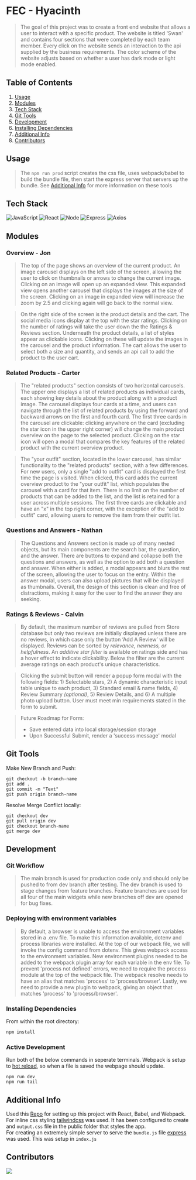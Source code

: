 # FEC - Hyacinth

> The goal of this project was to create a front end website that allows a user to interact with a specific product. The website is titled 'Swan' and contains four sections that were completed by each team member. Every click on the website sends an interaction to the api supplied by the business requirements. The color scheme of the website adjusts based on whether a user has dark mode or light mode enabled.

## Table of Contents

1. [Usage](#Usage)
2. [Modules](#modules)
3. [Tech Stack](#tech-stack)
4. [Git Tools](#git-tools)
5. [Development](#development)
6. [Installing Dependencies](#installing-dependencies)
7. [Additional Info](#additional-info)
8. [Contributors](#contributors)

## Usage

> The `npm run prod` script creates the css file, uses webpack/babel to build the bundle file, then start the express server that servers up the bundle. See [Additional Info](#additional-info) for more information on these tools

## Tech Stack
![JavaScript](https://img.shields.io/badge/JavaScript-F7DF1E?style=for-the-badge&logo=javascript&logoColor=black)
![React](https://img.shields.io/badge/-React-61DAFB?logo=react&logoColor=white&style=for-the-badge)
![Node](https://img.shields.io/badge/-Node-9ACD32?logo=node.js&logoColor=white&style=for-the-badge)
![Express](https://img.shields.io/badge/-Express-DCDCDC?logo=express&logoColor=black&style=for-the-badge)
![Axios](https://img.shields.io/badge/-Axios-671ddf?logo=axios&logoColor=black&style=for-the-badge)


## Modules

### Overview - Jon

> The top of the page shows an overview of the current product. An image carousel displays on the left side of the screen, allowing the user to click on thumbnails or arrows to change the current image. Clicking on an image will open up an expanded view. This expanded view opens another carousel that displays the images at the size of the screen. Clicking on an image in expanded view will increase the zoom by 2.5 and clicking again will go back to the normal view.

> On the right side of the screen is the product details and the cart. The social media icons display at the top with the star ratings. Clicking on the number of ratings will take the user down the the Ratings & Reviews section. Underneath the product details, a list of styles appear as clickable icons. Clicking on these will update the images in the carousel and the product information. The cart allows the user to select both a size and quantity, and sends an api call to add the product to the user cart.

### Related Products - Carter

> The "related products" section consists of two horizontal carousels. The upper one displays a list of related products as individual cards, each showing key details about the product along with a product image. The carousel displays four cards at a time, and users can navigate through the list of related products by using the forward and backward arrows on the first and fourth card. The first three cards in the carousel are clickable: clicking anywhere on the card (excluding the star icon in the upper right corner) will change the main product overview on the page to the selected product. Clicking on the star icon will open a modal that compares the key features of the related product with the current overview product.

> The "your outfit" section, located in the lower carousel, has similar functionality to the "related products" section, with a few differences. For new users, only a single "add to outfit" card is displayed the first time the page is visited. When clicked, this card adds the current overview product to the "your outfit" list, which populates the carousel with a card for that item. There is no limit on the number of products that can be added to the list, and the list is retained for a user across multiple sessions. The first three cards are clickable and have an "x" in the top right corner, with the exception of the "add to outfit" card, allowing users to remove the item from their outfit list.

### Questions and Answers - Nathan

> The Questions and Answers section is made up of many nested objects, but its main components are the search bar, the question, and the answer. There are buttons to expand and collapse both the questions and answers, as well as the option to add both a question and answer. When either is added, a modal appears and blurs the rest of the screen, allowing the user to focus on the entry. Within the answer modal, users can also upload pictures that will be displayed as thumbnails. Overall, the design of this section is clean and free of distractions, making it easy for the user to find the answer they are seeking.

### Ratings & Reviews - Calvin

> By default, the maximum number of reviews are pulled from Store database but only two reviews are initially displayed unless there are no reviews, in which case only the button ‘Add A Review’ will be displayed. Reviews can be sorted by *relevance, newness, or helpfulness*. An *additive star filter* is available on ratings side and has a hover effect to indicate clickability. Below the filter are the current average ratings on each product's unique characteristics.

> Clicking the submit button will render a popup form modal with the following fields: 1) Selectable stars, 2) A dynamic characteristic input table unique to each product, 3) Standard email & name fields, 4) Review Summary *(optional)*, 5) Review Details, and 6) A multiple photo upload button. User must meet min requirements stated in the form to submit.

> Future Roadmap for Form:
> - Save entered data into local storage/session storage
> - Upon Successful Submit, render a 'success message' modal


## Git Tools
Make New Branch and Push:
```she
git checkout -b branch-name
git add .
git commit -m "Text"
git push origin branch-name
```


Resolve Merge Conflict locally:
```she
git checkout dev
git pull origin dev
git checkout branch-name
git merge dev
```


## Development

### Git Workflow
> The main branch is used for production code only and should only be pushed to from dev branch after testing. The dev branch is used to stage changes from feature branches. Feature branches are used for all four of the main widgets while new branches off dev are opened for bug fixes.

### Deploying with environment variables
> By default, a browser is unable to access the environment variables stored in a .env file. To make this information available, dotenv and process libraries were installed. At the top of our webpack file, we will invoke the config command from dotenv. This gives webpack access to the environment variables. New environment plugins needed to be added to the webpack plugin array for each variable in the env file. To prevent 'process not defined' errors, we need to require the process module at the top of the webpack file. The webpack resolve needs to have an alias that matches 'process' to 'process/browser'. Lastly, we need to provide a new plugin to webpack, giving an object that matches 'process' to 'process/browser'.

### Installing Dependencies
From within the root directory:

```sh
npm install
```

### Active Development
Run both of the below commands in seperate terminals. Webpack is setup to [hot reload](https://blog.bitsrc.io/webpacks-hot-module-replacement-feature-explained-43c13b169986), so when a file is saved the webpage should update.
```she
npm run dev
npm run tail
```

## Additional Info
Used this [Repo](https://github.com/DaltonHart/HowTo-React-Webpack-Babel/blob/main/README.md) for setting up this project with React, Babel, and Webpack.
<br>
For inline css styling [tailwindcss](https://tailwindcss.com/) was used. It has been configured to create and ```output.css``` file in the public folder that styles the app.
<br>
For creating an extremely simple server to serve the ```bundle.js``` file [express](https://expressjs.com/) was used. This was setup in ```index.js```

## Contributors

<a href="https://github.com/hr-fec-hyacinth/fec/graphs/contributors">
  <img src="https://contrib.rocks/image?repo=hr-fec-hyacinth/fec" />
</a>